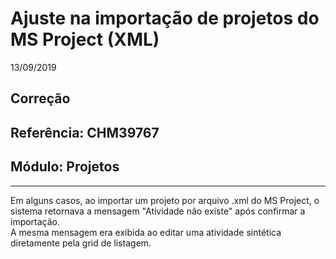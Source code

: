 # Ajuste na importação de projetos do MS Project (XML)
13/09/2019
## Correção
## Referência: CHM39767
## Módulo: Projetos
***

Em alguns casos, ao importar um projeto por arquivo .xml do MS Project, o sistema retornava a mensagem "Atividade não existe" após confirmar a importação.
<br />
A mesma mensagem era exibida ao editar uma atividade sintética diretamente pela grid de listagem.

